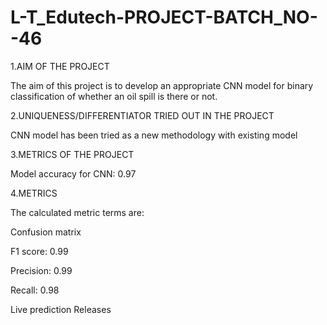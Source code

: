 # L-T_Edutech-PROJECT-BATCH_NO--46
1.AIM OF THE PROJECT

  The aim of this project is to develop an appropriate CNN model for binary classification of whether an oil spill is there
or not.

2.UNIQUENESS/DIFFERENTIATOR TRIED OUT IN THE PROJECT

  CNN model has been tried as a new methodology with existing model

3.METRICS OF THE PROJECT

  Model accuracy for CNN: 0.97

4.METRICS

The calculated metric terms are:


  Confusion matrix 


  F1 score: 0.99
  

  Precision: 0.99


  Recall: 0.98


Live prediction
Releases
